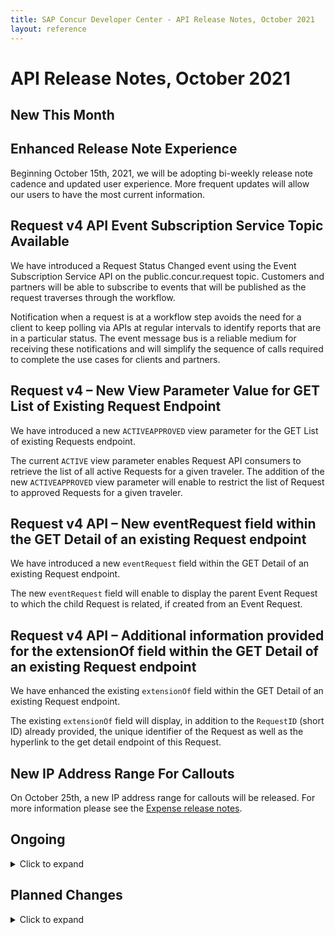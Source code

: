 ```yaml
---
title: SAP Concur Developer Center - API Release Notes, October 2021
layout: reference
---
```


# API Release Notes, October 2021

## New This Month

## Enhanced Release Note Experience

Beginning October 15th, 2021, we will be adopting bi-weekly release note cadence and updated user experience. More frequent updates will allow our users to have the most current information.

## Request v4 API Event Subscription Service Topic Available

We have introduced a Request Status Changed event using the Event Subscription Service API on the public.concur.request topic. Customers and partners will be able to subscribe to events that will be published as the request traverses through the workflow.

Notification when a request is at a workflow step avoids the need for a client to keep polling via APIs at regular intervals to identify reports that are in a particular status. The event message bus is a reliable medium for receiving these notifications and will simplify the sequence of calls required to complete the use cases for clients and partners.

## Request v4 – New View Parameter Value for GET List of Existing Request Endpoint

We have introduced a new `ACTIVEAPPROVED` view parameter for the GET List of existing Requests endpoint.

The current `ACTIVE` view parameter enables Request API consumers to retrieve the list of all active Requests for a given traveler. The addition of the new `ACTIVEAPPROVED` view parameter will enable to restrict the list of Request to approved Requests for a given traveler.

## Request v4 API – New eventRequest field within the GET Detail of an existing Request endpoint

We have introduced a new `eventRequest` field within the GET Detail of an existing Request endpoint.

The new `eventRequest` field will enable to display the parent Event Request to which the child Request is related, if created from an Event Request.

## Request v4 API – Additional information provided for the extensionOf field within the GET Detail of an existing Request endpoint

We have enhanced the existing `extensionOf` field within the GET Detail of an existing Request endpoint.

The existing `extensionOf` field will display, in addition to the `RequestID` (short ID) already provided, the unique identifier of the Request as well as the hyperlink to the get detail endpoint of this Request.

## New IP Address Range For Callouts

On October 25th, a new IP address range for callouts will be released. For more information please see the [Expense release notes](https://www.concurtraining.com/customers/tech_pubs/Docs/ConcurPremier/ReleaseNotes/ExpRN_2021/ExpStdRN21_10_Cli_D.pdf).

## Ongoing

<details>
  <summary>Click to expand</summary>

## OAuth 2.0 Migration

We will be converting from the legacy authentication (deprecated 2017) method to the new OAuth 2.0 authentication method. This effort will be taking place starting in the third quarter of 2021 and will conclude by the end of the second quarter of 2022.

Any existing partners, Client Web Service (CWS) clients, and clients with a Hosted Customer Connector using the legacy authentication (deprecated 2017) will need to be converted to the new OAuth 2.0 authentication. If you are a partner or a client using the legacy authentication (deprecated 2017) method, we will be reaching out and will provide communication on how to convert to the new OAuth 2.0 authentication. Clients with a Hosted Custom Connector will be handled by the SAP Concur Development team.

For more information, please refer to [Authentication](/api-reference/authentication/getting-started.html).

With the ongoing effort of the authentication conversion project, we will be placing the Register Partner Application UI into a read-only state. Existing customers who still access or use this UI would now only be able to view their legacy authentication applications. Clients will be unable to create net-new or modify their existing legacy authentication applications.

With the launch of the Company Request Token Self-Service Tool and the Self-Service Tool for Application Management in July 2021, Clients should begin utilizing these tools and UI to create Oauth 2.0 applications. If you feel that your company has a proper business case to create a net-new legacy authentication application, please submit an SAP Concur Support case. The support case will be reviewed and either approved or denied. We will only allowing exceptions for the creation of net new legacy authentication applications until September 20th, 2021.

## Application Connector Username and Password Length Requirements Updated

Changes are being made to the length of usernames and passwords associated with application connectors. For more information please see the [Expense release notes](http://www.concurtraining.com/customers/tech_pubs/Docs/ConcurPremier/ReleaseNotes/ReleaseNotesCPS_CCC.htm).

## Updated Naming Convention for Sub-URLs

Changes are being made to the naming conventions of sub-urls. For more information please see the [Expense release notes](http://www.concurtraining.com/customers/tech_pubs/Docs/ConcurPremier/ReleaseNotes/ExpRN_2021/ExpStdRN21_06_Cli_F.pdf).

## Deprecations

APIs are being deprecated in accordance with the [SAP Concur API Lifecycle & Deprecation Policy](/tools-support/deprecation-policy.html).

Date|API|Details
---|---|---
[09/2021](/tools-support/release-notes/api/2021-09-17.html#ongoing-user-v1)|Deprecation of User v1|User v1 service will be deprecated. User v1 service can be replaced with either the upcoming User Provisioning service and/or the [Identity v4](/api-reference/profile/v4.identity.html) service. Both of these services enable callers to CRUD user’s core/identity profile information like UUID, name, address, email, etc.
[09/2021](/tools-support/release-notes/api/2021-09-17.html#ongoing-hotel-v1)|Decommission of Hotel Service v1|Following the deprecation of Hotel Service v1 APIs in March 2019, we will be decommissioning the Hotel Service v1 APIs on December 31, 2021. Any configuration that uses hotel content connectors that rely on HSv1 will be affected. Please reference the Hotel Service Travel Service Guide for a list of connectors. If you are a client of one of these connectors, please work with your TMC or administrator to switch to an HSv2 connection and/or GDS for your hotel content needs.
[07/2021](/tools-support/release-notes/api/2021-07-16.html#planned-dep-user)|User v3 API|We will be deprecating the User v3 API in a future release due to less secure authentication methods.
[04/2021](/tools-support/release-notes/api/2021-04-16.html#planned-deprecation-bulk-user)|Bulk User v3.1 API|We have deprecated the Bulk User v3.1 API for the US and EMEA data centers. This API is replaced by [Identity v4](/api-reference/profile/v4.identity.html). Decommission will follow. Bulk User v3.1 will remain available for China data centers.
[01/2021](/tools-support/release-notes/api/2021-01-22.html#planned-list-deprecation)|List v3 API|Effective April 16, 2021, we have deprecated the List v3 API. This API is replaced by the [List v4](/api-reference/common/lists/v4.list.html) API. List v3 is planned to be retired in a future release.
[01/2021](/tools-support/release-notes/api/2021-01-22.html#planned-list-item-deprecation)|List Item v3 API|Effective April 16, 2021, we have deprecated the List Item v3 API. This API is replaced by the [List Item v4](/api-reference/common/list-item/v4.list-item.html) API. List Item v3 is planned to be retired in a future release. Please migrate to the [List Item v4](/api-reference/common/list-item/v4.list-item.html) API as soon as possible.
[06/2020](/tools-support/release-notes/api/2020-06-24.html#planned-travel-profile-deprecation)|Travel Profile Notification v1 API|We are deprecating the Travel Profile Notification v1 APIs due to low usage.
[04/2020](/tools-support/release-notes/api/2020-04-17.html#ongoing-request-retirement)|Existing Concur Request APIs (v1.0, v3.0, v3.1)|Effective July 1, 2020, these APIs are replaced by the Concur Request v4 API. We have run a backward compatibility project between the current Concur Request APIs and the new Concur Request v4 API (not iso-compatibility) in order to have the vast majority of use cases managed in the previous versions also be managed in the Concur Request v4 API.
[01/2020](/tools-support/release-notes/api/2020-04-17.html#ongoing-request-retirement)|List v1 API|We will be retiring the List v1 API in a future release. This API is replaced by the [List v4](/api-reference/common/lists/v4.list.html) API.
</details>

## Planned Changes

<details>
  <summary>Click to expand</summary>

## New APIs/Features

Date|API|Planned Change
---|---|---
[09/2021](/tools-support/release-notes/api/2021-09-17.html#tp2-last-modified)|Travel Profile v2 - Users’ Active Status Changes `LastModifiedDate`|Prior to this update, a change in a user’s status from `Active` to `Inactive`, or `Inactive` to `Active`, did not trigger as a change in the `LastModifiedTime` in their profile. Consequently, user’s with a changed Active Status were not retrieved in the Profile Summary. With this update, a change in a user’s status from `Active` to `Inactive`, or `Inactive` to `Active`, will trigger a change to the `LastModifiedTime`.
[09/2021](/tools-support/release-notes/api/2021-09-17.html#tp2-termination)|Travel Profile v2 - Returns Termination Date|Currently, the Travel Profile v2 API does not return the user’s Termination Date. With this enhancement, we will include the user’s Account Termination Date in the response. It is part of the General Section and requires the Company Details (`COMPD`) scope. This enhancement will allow clients, TMCs, or other partners who actively manage user profiles via Travel Profile v2 to be able to keep users’ Termination Dates in sync.
[09/2021](/tools-support/release-notes/api/2021-09-17.html#budget-team)|Budget v4 - Team Budgets Available|This will enable the users to create a new type of budget called Team Budget where they will be able to provide a list of team members whose spending items are approved by the budget owner. The budget owner will be able to edit the association of the team members with the budget by providing enrollment status and time period of their enrollment.There are some changes required in the payload to POST a team budget. We have modified the existing payload to create budget by adding in a new field called `budgetTeamMembers` that will be populated with the list of team members who are to be enrolled in the budget. We have added a new enum value for the field `budgetType` called `TEAM` if the budget being posted is of type team budget. The `budgetTeamMembers` is an array of team members where each team member is denoted by data type `budgetItemBudgetTeam`.
[09/2021](/tools-support/release-notes/api/2021-09-17.html#cash-advance-v4)|Cash Advance v4 API Available|This API will empower an employee to request and receive cash in advance of a trip. It will provide partners and customers the ability to manage cash advances. While using the API, customers can create, view, and issue a cash advance. The API will help customers to customize the usage of cash advances according to their needs.
[09/2021](/tools-support/release-notes/api/2021-09-17.html#deeplink)|Deeplink URL Integration Available|We have provided an integration into Concur Expense for end users to review Expense reports at the click of a button. A deeplink URL can be created by customers and partners that can be used by end users to access Expense reports. Users can review their own reports or approvers/auditors can review reports that have been routed to them.
[09/2021](/tools-support/release-notes/api/2021-09-17.html#planned-request-list-item)|Request v4 - Link to List Item Endpoint|In October 2021, we will be introducing a new link toward the List Item endpoint for Request custom fields related to a List. The List Item API will enable Request consumers to have a better interaction with custom fields related to a List (create/update custom fields related to a List). To enable a better interaction between Concur APIs, a new link will be provided within the Request `customField` schema to redirect to the corresponding List Item endpoint of the List API.
[09/2021](/tools-support/release-notes/api/2021-09-17.html#planned-request-cash-advance)|Request v4 - Deprecation of the Request Cash Advance Endpoint|Effective October, 1st 2021, Concur Request will deprecate the [Request Cash Advance detail endpoint](https://developer.concur.com/api-reference/request/v4.endpoints.cashadvance-resources.html). Effective beginning of November 2021, the Request Cash Advance List endpoint will redirect consumers to the Retrieve a Cash Advance endpoint, part of the Cash Advance v4 API.
[09/2021](/tools-support/release-notes/api/2021-09-17.html#planned-request-endpoint)|Request v4 - Agency Proposal Endpoint|In Q4 2021, we will release an additional Request v4 API endpoint that will offer the ability for travel agencies to interact with Concur Request to submit travel itineraries directly into a request, via the agency proposal feature with Request v4 API.
[08/2021](/tools-support/release-notes/api/2021-08-20.html#itin-v4)|Itinerary v4 API|This API will provide our customers and partners with a scalable and performant way to retrieve trip data based on an event-based subscription model.
[08/2021](/tools-support/release-notes/api/2021-08-20.html#itin-event)|Itinerary v4 API Event Subscription Service Topics|Customers and partners will be able to subscribe to various events that will be published during the lifetime of a trip. This will allow clients to avoid the need to keep polling via APIs at regular intervals to identify newly created or updated trips. Available topics are: `ItineraryCreated` for when a new trip is created, `ItineraryUpdated` for when any update to the trip is made, including segment cancellations, `ItineraryCancelled` for when the trip reservations are cancelled, `ItineraryDeleted` for when a trip is deleted permanently, and `ItineraryAnonymized` for when a trip is anonymized on account of requests for GDPR, RTBF, and client termination.
[07/2021](/tools-support/release-notes/api/2021-07-16.html#identity-v4)|Identity v4|This service enables callers to create, read, update, and delete a user’s core/identity profile information. With granular access control, this API can be used access to user’s profile information on a need-to-know basis.
[07/2021](/tools-support/release-notes/api/2021-07-16.html#passwords-travel)|Password Optional in Travel Profile 2.0 API|Previously, a password was required in the API call to create a new user via the Travel Profile 2.0 API. For users created without a password, we will automatically generate a random, strong password and set it in the database. Users using SSO to log in, won’t see any change in behavior. Users who will need their password to log in, will use the “forgot password” flow on the sign-in screen to reset the password for themselves.
[04/2021](/tools-support/release-notes/api/2021-04-16.html#planned-invoice-v4-parameter)|Invoice Pay v4 GET Call Parameter|GET calls will have the option to use the new `invoiceId` parameter to retrieve payment information and the ERP Document ID associated to the invoice. The feature will be automatically available; there will be no additional configuration or activation steps.
[04/2021](/tools-support/release-notes/api/2021-04-16.html#planned-invoice-v4-patch)|Invoice Pay v4 PATCH Endpoint|With the new PATCH, the invoice will be updated with the `erpDocumentNumber` value in the body whenever an `invoiceId` is passed as part of the API URL. The feature will be automatically available; there will be no additional configuration or activation steps.
</details>
